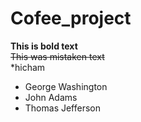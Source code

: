 # Cofee_project
**This is bold text**	
~~This was mistaken text~~	
*hicham
- George Washington
- John Adams
- Thomas Jefferson
